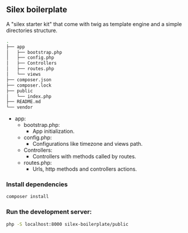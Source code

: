 ## Silex boilerplate
A "silex starter kit" that come with twig as template engine and a simple directories structure.
```sh
.
├── app
│   ├── bootstrap.php
│   ├── config.php
│   ├── Controllers
│   ├── routes.php
│   └── views
├── composer.json
├── composer.lock
├── public
│   └── index.php
├── README.md
└── vendor
```
* app:
	* bootstrap.php:
		* App initialization.
	* config.php:
		* Configurations like timezone and views path.
	* Controllers:
		* Controllers with methods called by routes.
	* routes.php:
		* Urls, http methods and controllers actions.

### Install dependencies
```sh
composer install
```
### Run the development server:

```sh
php -S localhost:8000 silex-boilerplate/public
```
